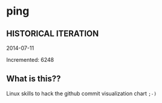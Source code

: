 # ping

## HISTORICAL ITERATION
2014-07-11

Incremented: 6248

## What is this?? 
Linux skills to hack the github commit visualization chart `;-)`
